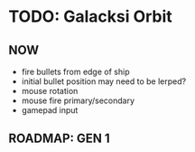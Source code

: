 TODO: Galacksi Orbit
========================================================================================================================

NOW
------------------------------------------------------------------------------------------------------------------------
- fire bullets from edge of ship
- initial bullet position may need to be lerped?
- mouse rotation
- mouse fire primary/secondary
- gamepad input

ROADMAP: GEN 1
------------------------------------------------------------------------------------------------------------------------
